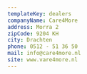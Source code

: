 ```yaml
---
templateKey: dealers
companyName: Care4More
address: Morra 2
zipCode: 9204 KH
city: Drachten
phone: 0512 - 51 36 50
mail: info@care4more.nl
site: www.vare4more.nl
---
```


